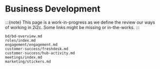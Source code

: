 # Business Development

:::{note}
This page is a work-in-progress as we define the review our ways of working in 2i2c.
Some links might be missing or in-the-works.
:::

```{toctree}
bd/bd-overview.md
roles/index.md
engagement/engagement.md
customer-success/freshdesk.md
customer-success/hub-activity.md
meetings/index.md
marketing/stickers.md
```
